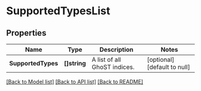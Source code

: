 # SupportedTypesList

## Properties
Name | Type | Description | Notes
------------ | ------------- | ------------- | -------------
**SupportedTypes** | **[]string** | A list of all GhoST indices. | [optional] [default to null]

[[Back to Model list]](../README.md#documentation-for-models) [[Back to API list]](../README.md#documentation-for-api-endpoints) [[Back to README]](../README.md)

